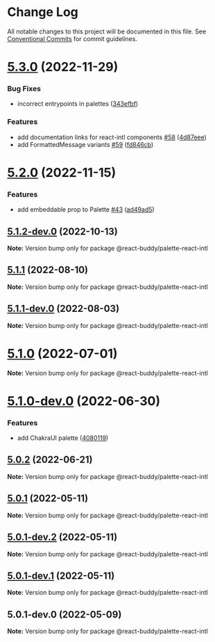 # Change Log

All notable changes to this project will be documented in this file.
See [Conventional Commits](https://conventionalcommits.org) for commit guidelines.

# [5.3.0](https://github.com/react-buddy/ide-toolbox/tree/master/packages/palette-react-intl/compare/@react-buddy/palette-react-intl@5.3.0-dev.2...@react-buddy/palette-react-intl@5.3.0) (2022-11-29)

### Bug Fixes

* incorrect entrypoints in palettes ([343efbf](https://github.com/react-buddy/ide-toolbox/tree/master/packages/palette-react-intl/commit/343efbf0a572a9607d620e5ce3ad905dcc01b03a))


### Features

* add documentation links for react-intl components [#58](https://github.com/react-buddy/ide-toolbox/tree/master/packages/palette-react-intl/issues/58) ([4d87eee](https://github.com/react-buddy/ide-toolbox/tree/master/packages/palette-react-intl/commit/4d87eeefa195811b1eb6d56b5be2cfd54cbb56e3))
* add FormattedMessage variants [#59](https://github.com/react-buddy/ide-toolbox/tree/master/packages/palette-react-intl/issues/59) ([fd846cb](https://github.com/react-buddy/ide-toolbox/tree/master/packages/palette-react-intl/commit/fd846cb82d316c987ed9a08fbfc3f44941e76a07))



# [5.2.0](https://github.com/react-buddy/ide-toolbox/tree/master/packages/palette-react-intl/compare/@react-buddy/palette-react-intl@5.2.0-dev.2...@react-buddy/palette-react-intl@5.2.0) (2022-11-15)

### Features

* add embeddable prop to Palette [#43](https://github.com/react-buddy/ide-toolbox/tree/master/packages/palette-react-intl/issues/43) ([ad49ad5](https://github.com/react-buddy/ide-toolbox/tree/master/packages/palette-react-intl/commit/ad49ad52a80cf287c28ba5ccb344f237d4cfa417))



## [5.1.2-dev.0](https://github.com/react-buddy/ide-toolbox/tree/master/packages/palette-react-intl/compare/@react-buddy/palette-react-intl@5.1.1-dev.0...@react-buddy/palette-react-intl@5.1.2-dev.0) (2022-10-13)

**Note:** Version bump only for package @react-buddy/palette-react-intl





## [5.1.1](https://github.com/react-buddy/ide-toolbox/tree/master/packages/palette-react-intl/compare/@react-buddy/palette-react-intl@5.1.1-dev.0...@react-buddy/palette-react-intl@5.1.1) (2022-08-10)

**Note:** Version bump only for package @react-buddy/palette-react-intl





## [5.1.1-dev.0](https://github.com/react-buddy/ide-toolbox/tree/master/packages/palette-react-intl/compare/@react-buddy/palette-react-intl@5.1.0...@react-buddy/palette-react-intl@5.1.1-dev.0) (2022-08-03)

**Note:** Version bump only for package @react-buddy/palette-react-intl





# [5.1.0](https://github.com/react-buddy/ide-toolbox/tree/master/packages/palette-react-intl/compare/@react-buddy/palette-react-intl@5.1.0-dev.0...@react-buddy/palette-react-intl@5.1.0) (2022-07-01)

**Note:** Version bump only for package @react-buddy/palette-react-intl





# [5.1.0-dev.0](https://github.com/react-buddy/ide-toolbox/tree/master/packages/palette-react-intl/compare/@react-buddy/palette-react-intl@5.0.2...@react-buddy/palette-react-intl@5.1.0-dev.0) (2022-06-30)


### Features

* add ChakraUI palette ([4080119](https://github.com/react-buddy/ide-toolbox/tree/master/packages/palette-react-intl/commit/40801193d4420f0fd4e05431be8445c1e8ce264c))





## [5.0.2](https://github.com/react-buddy/ide-toolbox/tree/master/packages/palette-react-intl/compare/@react-buddy/palette-react-intl@5.0.1...@react-buddy/palette-react-intl@5.0.2) (2022-06-21)

**Note:** Version bump only for package @react-buddy/palette-react-intl





## [5.0.1](https://github.com/react-buddy/ide-toolbox/tree/master/packages/palette-react-intl/compare/@react-buddy/palette-react-intl@5.0.1-dev.2...@react-buddy/palette-react-intl@5.0.1) (2022-05-11)

**Note:** Version bump only for package @react-buddy/palette-react-intl





## [5.0.1-dev.2](https://github.com/react-buddy/ide-toolbox/tree/master/packages/palette-react-intl/compare/@react-buddy/palette-react-intl@5.0.1-dev.1...@react-buddy/palette-react-intl@5.0.1-dev.2) (2022-05-11)

**Note:** Version bump only for package @react-buddy/palette-react-intl





## [5.0.1-dev.1](https://github.com/react-buddy/ide-toolbox/tree/master/packages/palette-react-intl/compare/@react-buddy/palette-react-intl@5.0.1-dev.0...@react-buddy/palette-react-intl@5.0.1-dev.1) (2022-05-11)

**Note:** Version bump only for package @react-buddy/palette-react-intl





## 5.0.1-dev.0 (2022-05-09)

**Note:** Version bump only for package @react-buddy/palette-react-intl
